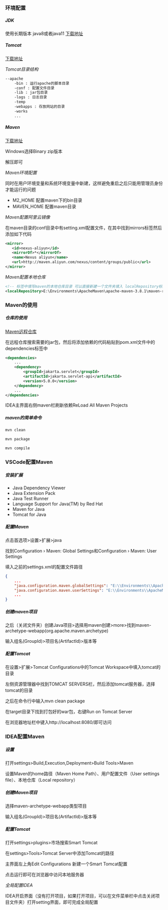 ### 环境配置

##### JDK

使用长期版本 java8或者java11 [下载地址](https://mirrors.tuna.tsinghua.edu.cn/AdoptOpenJDK/)

##### Tomcat

[下载地址](https://tomcat.apache.org/)

*Tomcat目录结构*

```bash
--apache
	-bin : 运行apache的脚本目录
	-conf : 配置文件目录
	-lib : jar包目录
	-logs : 日志目录
	-temp
	-webapps : 存放网站的目录
	-works
	...
```

##### Maven

[下载地址](https://maven.apache.org/download.cgi)

Windows选择Binary zip版本

解压即可

*Maven环境配置*

同时在用户环境变量和系统环境变量中新建，这样避免重启之后只能用管理员身份才能运行的问题

* M2_HOME 配置maven下的bin目录
* MAVEN_HOME 配置maven目录

*Maven配置阿里云镜像*

在maven目录的conf目录中有setting.xml配置文件，在其中找到mirrors标签然后添加如下代码

```xml
<mirror>
   <id>nexus-aliyun</id>
   <mirrorOf>*</mirrorOf>
   <name>Nexus aliyun</name>
   <url>http://maven.aliyun.com/nexus/content/groups/public</url> 
</mirror>
```

*Maven配置本地仓库*

```xml
<!-- 标签中填写maven的本地仓库目录 可以直接新建一个文件夹填入 localRepository标签写在settings标签里面的对应位置-->
<localRepository>E:\Environments\ApacheMaven\apache-maven-3.8.1\maven-repo</localRepository>
```

### Maven的使用

##### 仓库的使用

[Maven远程仓库](https://mvnrepository.com/)

在远程仓库搜索需要的jar包，然后将添加依赖的代码粘贴到pom.xml文件中的dependencies标签中

```xml
<dependencies>
	...
	<dependency>
    	<groupId>jakarta.servlet</groupId>
    	<artifactId>jakarta.servlet-api</artifactId>
    	<version>5.0.0</version>
	</dependency>
	...
</dependencies>
```

IDEA主界面右侧maven栏刷新依赖ReLoad All Maven Projects

##### maven的简单命令

```bash
mvn clean

mvn package

mvn compile


```



### VSCode配置Maven

##### 安装扩展

* Java Dependency Viewer
* Java Extension Pack
* Java Test Runner
* Language Support for Java(TM) by Red Hat
* Maven for Java
* Tomcat for Java

##### 配置Maven

点击首选项>设置>扩展>java

找到Configuration › Maven: Global Settings和Configuration › Maven: User Settings

填入之前的settings.xml的配置文件路径

```json
{
    ...
    "java.configuration.maven.globalSettings": "E:\\Environments\\ApacheMaven\\apache-maven-3.8.1\\conf\\settings.xml",
	"java.configuration.maven.userSettings": "E:\\Environments\\ApacheMaven\\apache-maven-3.8.1\\conf\\settings.xml"
    ...
}
```

##### 创建maven项目

之后（关闭文件夹）创建Java项目>选择用maven创建>more>找到maven-archetype-webapp(org.apache.maven.archetype)

输入组名(GroupId)>项目名(ArtifactId)>版本等

##### 配置Tomcat

在设置>扩展>Tomcat Configurations中的Tomcat Workspace中填入tomcat的目录

左侧资源管理器中找到TOMCAT SERVERS栏，然后添加tomcat服务器，选择tomcat的目录

之后在命令行中输入mvn clean package

在target目录下找到打包好的war包，右键Run on Tomcat Server

在浏览器地址栏中键入http://localhost:8080/即可访问

### IDEA配置Maven

##### 设置

打开settings>Build,Execution,Deployment>Build Tools>Maven

设置Maven的home路径（Maven Home Path）、用户配置文件（User settings file）、本地仓库（Local repository）

##### 创建Maven项目

选择maven-archetype-webapp类型项目

输入组名(GroupId)>项目名(ArtifactId)>版本等

##### 配置Tomcat

打开settings>plugins>市场搜索Smart Tomcat

在settings>Tools>Tomcat Server中添加Tomcat的路径

主界面左上角Edit Configurations 新建一个Smart Tomcat配置

点击运行即可在浏览器中访问本地服务器

*全局配置IDEA*

IDEA开启界面（没有打开项目，如果打开项目，可以在文件菜单栏中点击关闭项目文件夹）打开setting界面，即可完成全局配置



